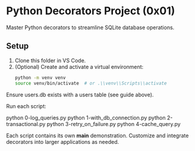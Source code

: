 # Python Decorators Project (0x01)

Master Python decorators to streamline SQLite database operations.

## Setup
1. Clone this folder in VS Code.
2. (Optional) Create and activate a virtual environment:
   ```bash
   python -m venv venv
   source venv/bin/activate  # or .\\venv\\Scripts\\activate

Ensure users.db exists with a users table (see guide above).

Run each script:

python 0-log_queries.py
python 1-with_db_connection.py
python 2-transactional.py
python 3-retry_on_failure.py
python 4-cache_query.py

Each script contains its own __main__ demonstration. Customize and integrate decorators into larger applications as needed.

